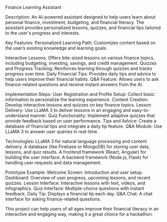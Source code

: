 Finance Learning Assistant

Description:
An AI-powered assistant designed to help users learn about personal finance, investment,
budgeting, and financial literacy. The assistant provides personalized lessons, quizzes, and
financial tips tailored to the user's progress and interests.

Key Features:
Personalized Learning Path: Customizes content based on the user’s existing knowledge and
learning goals.

Interactive Lessons: Offers bite-sized lessons on various finance topics, including budgeting,
investing, savings, and credit management.
Quizzes and Progress Tracking: Reinforces learning through quizzes and tracks progress over
time.
Daily Financial Tips: Provides daily tips and advice to help users improve their financial habits.
Q&A Feature: Allows users to ask finance-related questions and receive instant answers from
the AI.

Implementation Steps:
User Registration and Profile Setup: Collect basic information to personalize the learning
experience.
Content Creation: Develop interactive lessons and quizzes on key finance topics.
Lesson Delivery: Use LLaMA 3 to deliver lessons in an engaging and easy-to-understand
manner.
Quiz Functionality: Implement adaptive quizzes that provide feedback based on user
performance.
Tips and Advice: Create a database of financial tips and integrate a daily tip feature.
Q&A Module: Use LLaMA 3 to answer user queries in real-time.

Technologies:
LLaMA 3 for natural language processing and content delivery.
A database (like Firebase or MongoDB) for storing user data, lessons, and quiz results.
A frontend framework (React, Angular) for building the user interface.
A backend framework (Node.js, Flask) for handling user requests and data management.

Prototype Example:
Welcome Screen: Introduction and user setup.
Dashboard: Overview of user progress, upcoming lessons, and recent quizzes.
Lesson Interface: Interactive lessons with text, videos, and infographics.
Quiz Interface: Multiple-choice questions with instant feedback.
Daily Tip: Displays a financial tip each day.
Q&A Chat: A chat interface for asking finance-related questions.

This project can help users of all ages improve their financial literacy in an interactive and
engaging way, making it a great choice for a hackathon.
